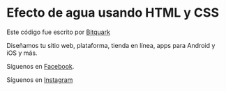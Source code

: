 # Efecto de agua usando HTML y CSS

Este código fue escrito por [Bitquark](https://bitquark.com.mx)

Diseñamos tu sitio web, plataforma, tienda en línea, apps para Android y iOS y más.

Síguenos en [Facebook](https://www.facebook.com/bitquark/).

Síguenos en [Instagram](https://www.instagram.com/bitquarktuxtla/)
